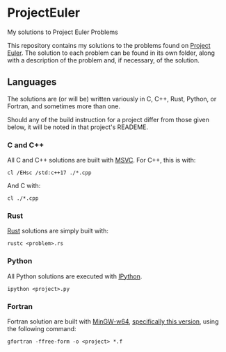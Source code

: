 
# ProjectEuler

My solutions to Project Euler Problems

This repository contains my solutions to the problems found on [Project Euler](https://www.projecteuler.net). The solution to each problem can be found in its own folder, along with a description of the problem and, if necessary, of the solution.

## Languages

The solutions are (or will be) written variously in C, C++, Rust, Python, or Fortran, and sometimes more than one.

Should any of the build instruction for a project differ from those given below, it will be noted in that project's READEME.

### C and C++

All C and C++ solutions are built with [MSVC](https://docs.microsoft.com/en-us/cpp/?view=vs-2019). For C++, this is with:

```shell
cl /EHsc /std:c++17 ./*.cpp
```

And C with:

```shell
cl ./*.cpp
```

### Rust

[Rust](https://www.rust-lang.org/) solutions are simply built with:

```shell
rustc <problem>.rs
```

### Python

All Python solutions are executed with [IPython](https://ipython.org).

```shell
ipython <project>.py
```

### Fortran

Fortran solution are built with [MinGW-w64](http://mingw-w64.org/doku.php), [specifically this version](https://sourceforge.net/projects/mingw-w64/files/Toolchains%20targetting%20Win64/Personal%20Builds/mingw-builds/8.1.0/threads-posix/seh), using the following command:

```shell
gfortran -ffree-form -o <project> *.f
```
